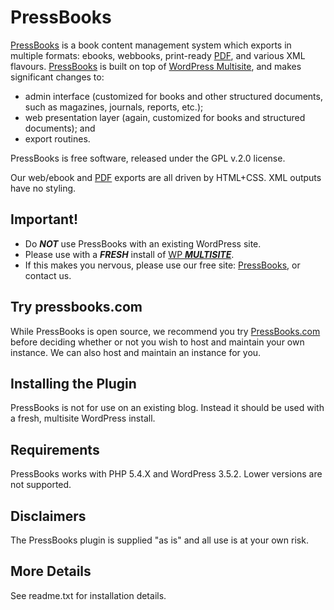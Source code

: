 PressBooks
==========

[PressBooks](http://pressbooks.com) is a book content management system which exports in multiple formats: ebooks, webbooks, print-ready [PDF][], and various XML flavours. [PressBooks](http://pressbooks.com) is built on top of [WordPress Multisite](http://codex.wordpress.org/Glossary#Multisite), and makes significant changes to:
  * admin interface (customized for books and other structured documents, such as magazines, journals, reports, etc.);
  * web presentation layer (again, customized for books and structured documents); and 
  * export routines. 

PressBooks is free software, released under the GPL v.2.0 license. 

Our web/ebook and [PDF][] exports are all driven by HTML+CSS. XML outputs have no styling.

  [PDF]: http://pressbooks.com/prince        "Note: we use the non-free software Prince XML for PDF export."


Important!
----------

 * Do ___NOT___ use PressBooks with an existing WordPress site. 
 * Please use with a ___FRESH___ install of [WP ___MULTISITE___](http://codex.wordpress.org/Glossary#Multisite).
 * If this makes you nervous, please use our free site: [PressBooks](http://pressbooks.com), or contact us.


Try pressbooks.com
------------------

While PressBooks is open source, we recommend you try [PressBooks.com](http://pressbooks.com) before deciding whether or not you wish to host and maintain your own instance. We can also host and maintain an instance for you. 

Installing the Plugin
---------------------

PressBooks is not for use on an existing blog. Instead it should be used with a fresh, multisite WordPress install.

Requirements
------------

PressBooks works with PHP 5.4.X and WordPress 3.5.2. Lower versions are not supported.

Disclaimers
-----------

The PressBooks plugin is supplied "as is" and all use is at your own risk.

More Details
------------

See readme.txt for installation details.
